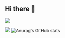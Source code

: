 ## Hi there 👋
<img src="https://capsule-render.vercel.app/api?type=waving&color=EB1256&height=300&section=header&text=Welcome%20to%20NaYeon's%20GitHub%20👋&animation=twinkling&fontSize=52" />

<a href="https://hits.seeyoufarm.com"><img src="https://hits.seeyoufarm.com/api/count/incr/badge.svg?url=https%3A%2F%2Fwww.naver.com%2Fqkrskdus7979&count_bg=%23D52C618&title_bg=%23000000&icon=gmail.svg&icon_color=%23D52C61&title=EMAIL&edge_flat=false"/></a>
![Anurag's GitHub stats](https://github-readme-stats.vercel.app/api?username=qkrskdusdlqslek&show_icons=true&theme=radical)


<!--
**qkrskdusdlqslek/qkrskdusdlqslek** is a ✨ _special_ ✨ repository because its `README.md` (this file) appears on your GitHub profile.

Here are some ideas to get you started:

- 🔭 I’m currently working on ...
- 🌱 I’m currently learning ...
- 👯 I’m looking to collaborate on ...
- 🤔 I’m looking for help with ...
- 💬 Ask me about ...
- 📫 How to reach me: ...
- 😄 Pronouns: ...
- ⚡ Fun fact: ...
-->
